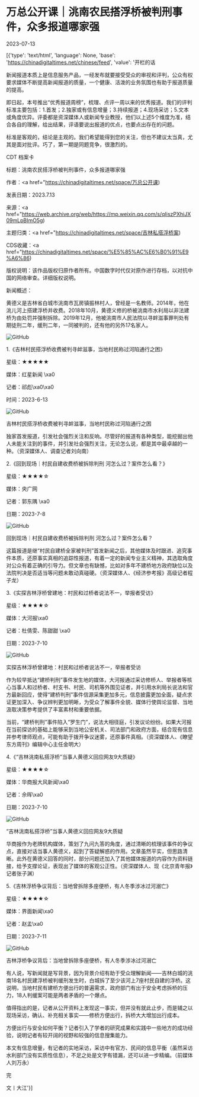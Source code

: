 # 万总公开课｜洮南农民搭浮桥被判刑事件，众多报道哪家强

2023-07-13

[{'type': 'text/html', 'language': None, 'base': 'https://chinadigitaltimes.net/chinese/feed', 'value': '开栏的话

新闻报道本质上是信息服务产品，一经发布就要接受受众的审视和评判，公众有权要求媒体不断提高新闻报道的质量，一个健康、活泼的业务氛围也有助于报道质量的提高。

即日起，本号推出“优秀报道周榜”，梳理、点评一周以来的优秀报道。我们的评判标准主要包括：1.首发；2.独家或有信息增量；3.持续报道；4.现场采访；5.文本或角度优异。评委都是资深媒体人或新闻专业教授，他们以上述5个维度为准，结合各自的理解，给出结果，评语要说出报道的优点，也要点出存在的问题。

标准是客观的，结论是主观的。我们希望能得到您的关注，但也不建议太当真，尤其是面对批评。巧了，第一期是同题竞争，很激烈的。



CDT 档案卡

标题：洮南农民搭浮桥被判刑事件，众多报道哪家强

作者：<a href="https://chinadigitaltimes.net/space/万总公开课)

发表日期：2023.7.13

来源：<a href="https://web.archive.org/web/https://mp.weixin.qq.com/s/qIiszPXhiJX09mLpBImO5g)

主题归类：<a href="https://chinadigitaltimes.net/space/吉林私搭浮桥案)

CDS收藏：<a href="https://chinadigitaltimes.net/space/%E5%85%AC%E6%B0%91%E9%A6%86)

版权说明：该作品版权归原作者所有。中国数字时代仅对原作进行存档，以对抗中国的网络审查。详细版权说明。





新闻概述：

黄德义是吉林省白城市洮南市瓦房镇振林村人，曾经是一名教师。2014年，他在洮儿河上搭建浮桥并收费。2018年10月，黄德义修的桥被洮南市水利局以非法建桥为由处罚并强制拆除。2019年12月，他被洮南市人民法院以寻衅滋事罪判处有期徒刑二年，缓刑二年，一同被判的，还有他的另外17名家人。

![GitHub](https://chinadigitaltimes.net/chinese/files/2023/07/image-1689246131011.png)

1.《吉林村民搭浮桥收费被判寻衅滋事，当地村民称过河陷通行之困》

星级：★★★★★

媒体：红星新闻 \xa0

记者：祁彪\xa0\xa0

时间：2023-6-13

![GitHub](https://chinadigitaltimes.net/chinese/files/2023/07/post-698212-64afdc9cd8b77.png)



吉林村民搭浮桥收费被判寻衅滋事，当地村民称过河陷通行之困



独家首发报道，引发社会强烈关注和反响。尽管好的报道有各种类型，能挖掘出他人未能关注到的事件，并引发社会强烈关注，无论怎么说，都是其中最卓越的一种。（资深媒体人、调查记者刘向南）

2.《回到现场｜村民自建收费桥被拆除判刑 河怎么过？案件怎么看？》

星级：★★★★☆

媒体：央广网

记者：郭东隅 \xa0

日期：2023-7-8

![GitHub](https://chinadigitaltimes.net/chinese/files/2023/07/post-698212-64afdc9ce06e5.png)



回到现场｜村民自建收费桥被拆除判刑 河怎么过？案件怎么看？



这篇报道是继“村民自建桥全家被判刑”首发新闻之后，其他媒体及时跟进、追究事件本质，还原事实真相的追踪性报道，有着一定的新闻专业主义精神，其选取角度对公众有着正确的引导力。但文章也有缺憾，比如对多年不建桥地方政府缺位以及法院判决是否适当等问题未敢动真碰硬。（资深媒体人、《经济参考报》高级记者程子龙）

3.《实探吉林浮桥曾建地：村民和过桥者说法不一，举报者受访》

星级：★★★★☆

媒体：大河报\xa0

记者：杜倩雯、陈甜甜 \xa0

日期：2023-7-10

![GitHub](https://chinadigitaltimes.net/chinese/files/2023/07/post-698212-64afdc9ce85e7.png)



实探吉林浮桥曾建地：村民和过桥者说法不一，举报者受访



作为较早抵达“建桥判刑”事件发生地的媒体，大河报通过采访修桥人、举报者等核心当事人和过桥者、村支书、村民、司机等外围见证者，并引用水利局长说法和官方最新回应，使得“建桥判刑”事件信源采集更加多元，信息披露更加全面，疑点求证更加深入、争议辨判更加明晰，为受众了解事件全貌、媒体行使舆论监督、当地汲取决策参考提供了丰富素材和重要依据。

当前，“建桥判刑”事件陷入“罗生门”，说法大相径庭，引发议论纷纷。如果大河报在当前探访的基础上能够采到当地公安机关、司法部门和政府方面，结合现有信息并参考律师观点，可能有助于拨开争议迷雾，还原事件真相。（资深媒体人、《瞭望东方周刊》编辑中心主任金明大）

4.《“吉林洮南私搭浮桥”当事人黄德义回应网友9大质疑》

星级：★★★★☆

媒体：华商报大风新闻\xa0

记者：佘晖\xa0

日期：2023-7-10

![GitHub](https://chinadigitaltimes.net/chinese/files/2023/07/post-698212-64afdc9cf1abb.png)



“吉林洮南私搭浮桥”当事人黄德义回应网友9大质疑



华商报作为老牌机构媒体，策划了九问九答的角度，通过清晰的梳理该事件的争议点，直接对话当事人黄德义，起到了答疑解惑的作用。文章虽然平实，但思路清晰。此外在黄德义回答的同时，部分问题还加入了其他媒体报道的内容作为资料链接，给予支撑论证，表现出了媒体的客观公正性。（资深媒体人、现《北京青年报》记者张子渊）

5.《吉林浮桥争议背后：当地曾拆除多座便桥，有人冬季涉冰过河溺亡》

星级：★★★★☆

媒体：界面新闻\xa0

记者：赵孟\xa0

日期：2023-7-11

![GitHub](https://chinadigitaltimes.net/chinese/files/2023/07/post-698212-64afdc9d07011.png)



吉林浮桥争议背后：当地曾拆除多座便桥，有人冬季涉冰过河溺亡



有人说，写新闻就是写背景，因为背景介绍有助于受众理解新闻——吉林白城的洮南18名村民建浮桥被判缓刑发生时，白城拆了至少该河上7座村民自建的浮桥。这说明，当地村民有建桥方便出行的普遍需求，政府部门有出于安全考虑拆桥的压力，18人判缓案可能是两者矛盾的一个爆点。

值得指出的是，记者从公开资料上发现这一事实，但并没有就此止步，而是辅之以现场采访，确认、补充相关事实——修桥方便出行，拆桥大大增加出行成本。

方便出行与安全如何平衡？记者引入了学者的研究成果和实践中一些地方的成功经验，说明记者有较开阔的视野和较强的信息搜集能力。

本文有信息增量，有记者的实地采访，采访中有官方、民间的信息平衡（虽然采访水利部门没有实质性信息），不足之处是文字有错漏，还可以进一步精编。（前媒体人刘万永）

完

文丨大江'}]